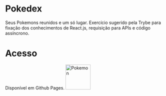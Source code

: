 # Pokedex
Seus Pokemons reunidos e um só lugar. Exercício sugerido pela Trybe para fixação dos conhecimentos de React.js, requisição para APIs e código assíncrono.

# Acesso

Disponível em Github Pages.
<img src="https://media.giphy.com/media/eJ3mWeALMqorzzI7Ze/giphy.gif" alt="Pokemon" width="80px" align="bottom" />
